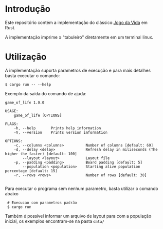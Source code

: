 # Introdução

Este repositório contém a implementação do clássico [Jogo da Vida](https://en.wikipedia.org/wiki/Conway%27s_Game_of_Life) em Rust.

A implementação imprime o "tabuleiro" diretamente em um terminal linux.


# Utilização

A implementação suporta parametros de execução e para mais detalhes basta executar o comando:

```shell script
$ cargo run -- --help
```

Exemplo da saída do comando de ajuda:

```shell script
game_of_life 1.0.0

USAGE:
    game_of_life [OPTIONS]

FLAGS:
    -h, --help       Prints help information
    -V, --version    Prints version information

OPTIONS:
    -c, --columns <columns>          Number of columns [default: 60]
    -d, --delay <delay>              Refresh delay in miliseconds (The higher the faster) [default: 100]
        --layout <layout>            Layout file
    -p, --padding <padding>          Board padding [default: 5]
        --population <population>    Starting alive population percentage [default: 15]
    -r, --rows <rows>                Number of rows [default: 30]


```

Para executar o programa sem nenhum parametro, basta utilizar o comando abaixo

```shell script
 # Execucao com parametros padrão
 $ cargo run

```

Também é possível informar um arquivo de layout para com a população inicial, os exemplos  encontram-se na pasta `data/`
